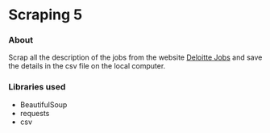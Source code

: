 # Scraping 5

### About

Scrap all the description of the jobs from the website [Deloitte Jobs](https://usijobs.deloitte.com/careersUSI/SearchJobs)
and save the details in the csv file on the local computer.

### Libraries used

* BeautifulSoup
* requests
* csv
